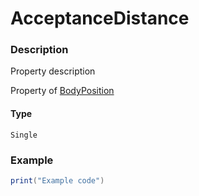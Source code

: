 # AcceptanceDistance
### Description
Property description

Property of [BodyPosition](/classes/BodyPosition/)

#### Type
`Single`

### Example
```lua
print("Example code")
```
